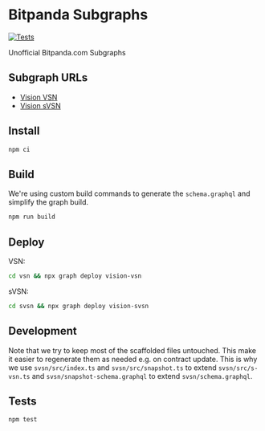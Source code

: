 # Bitpanda Subgraphs

[![Tests](https://github.com/AndreMiras/bitpanda-subgraphs/actions/workflows/tests.yml/badge.svg)](https://github.com/AndreMiras/bitpanda-subgraphs/actions/workflows/tests.yml)

Unofficial Bitpanda.com Subgraphs

## Subgraph URLs

- [Vision VSN](https://thegraph.com/explorer/subgraphs/9m6ouChjPuv6ShsK9Q3rRkj5tWThz2P3LjKr3JihuR6n)
- [Vision sVSN](https://thegraph.com/explorer/subgraphs/AFHGugzAJbgBSRvNnjEx4c1Wya5M4oMAWa5RsNnjQCrs)

## Install

```sh
npm ci
```

## Build

We're using custom build commands to generate the `schema.graphql` and simplify
the graph build.

```sh
npm run build
```

## Deploy

VSN:

```sh
cd vsn && npx graph deploy vision-vsn
```

sVSN:

```sh
cd svsn && npx graph deploy vision-svsn
```

## Development

Note that we try to keep most of the scaffolded files untouched. This make it
easier to regenerate them as needed e.g. on contract update. This is why we use
`svsn/src/index.ts` and `svsn/src/snapshot.ts` to extend `svsn/src/s-vsn.ts` and
`svsn/snapshot-schema.graphql` to extend `svsn/schema.graphql`.

## Tests

```sh
npm test
```
